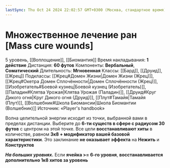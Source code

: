 ```yaml
---
lastSync: Thu Oct 24 2024 22:02:57 GMT+0300 (Москва, стандартное время)
---
```

# Множественное лечение ран [Mass cure wounds]
5 уровень, [[Воплощение]], [[Биомантия]]
Время накладывания: **1 действие**
Дистанция: **60 футов**
Компоненты: **Вербальный**, **Соматический**
Длительность: **Мгновенная**
Классы: [[Бард]], [[Друид]], [[Жрец]]
Подклассы: [[Жрец#Домен Жизни|Домен Жизни (Жрец)]], [[Жрец#Окетра Домен Сплочённости|Домен Сплочённости (Жрец)]], [[Изобретатель#Боевой кузнец|Боевой кузнец (Изобретатель)]], [[Паладин#Клятва Урожая|Клятва Урожая (Паладин)]], [[Друид#Круг Дикого огня|Круг Дикого огня (Друид)]], [[Плут#Тамайя|Тамайя (Плут)]], [[Волшебник#Школа Биомансии|Школа Биомантии (Волшебник)]]
Источник: «Player's handbook»

Волна целительной энергии исходит из точки, выбранной вами в пределах дистанции. Выберите до **6-ти существ в сфере с радиусом 30 футов** с центром на этой точке. Все цели **восстанавливают хиты** в количестве, равном **3к8 + модификатор вашей базовой характеристики**. Это заклинание **не оказывает эффекта** на **Нежить** и **Конструктов**

**_На больших уровнях._** Если **ячейка >= 6-го уровня**, **восстанавливается дополнительно 1к8 хитов за уровень**